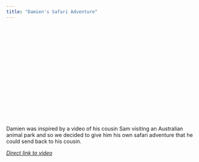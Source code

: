 ```yaml
---
title: "Damien's Safari Adventure"
---
```

<p><object width="450" height="253"><param name="allowfullscreen" value="true" /><param name="allowscriptaccess" value="always" /><param name="movie" value="https://vimeo.com/moogaloop.swf?clip_id=6662531&amp;server=vimeo.com&amp;show_title=1&amp;show_byline=0&amp;show_portrait=0&amp;color=6b6868&amp;fullscreen=1" /><embed src="https://vimeo.com/moogaloop.swf?clip_id=6662531&amp;server=vimeo.com&amp;show_title=1&amp;show_byline=0&amp;show_portrait=0&amp;color=6b6868&amp;fullscreen=1" type="application/x-shockwave-flash" allowfullscreen="true" allowscriptaccess="always" width="450" height="253"></embed></object></p>
<p>Damien was inspired by a video of his cousin Sam visiting an Australian animal park and so we decided to give him his own safari adventure that he could send back to his cousin.</p>
<p><em><a href="https://vimeo.com/6662531">Direct link to video</a></em></p>
